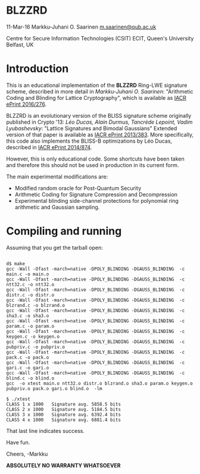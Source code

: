 BLZZRD
======

11-Mar-16  Markku-Juhani O. Saarinen <m.saarinen@qub.ac.uk>

Centre for Secure Information Technologies (CSIT)
ECIT, Queen's University Belfast, UK

# Introduction

This is an educational implementation of the **BLZZRD** 
Ring-LWE signature scheme, described in more detail
in *Markku-Juhani O. Saarinen*: "Arithmetic Coding and Blinding for Lattice Cryptography", which is
available as [IACR ePrint 2016/276](https://eprint.iacr.org/2016/276).

BLZZRD is an evolutionary version of the
BLISS signature scheme originally published in Crypto '13:
*Léo Ducas, Alain Durmus, Tancrède Lepoint, Vadim Lyubashevsky*:
"Lattice Signatures and Bimodal Gaussians"
Extended version of that paper is available as 
[IACR ePrint 2013/383](https://eprint.iacr.org/2013/383). 
More specifically, this code also implements
the BLISS-B optimizations by Léo Ducas, described in
[IACR ePrint 2014/874](https://eprint.iacr.org/2014/874).

However, this is only educational code. Some shortcuts have been taken and
therefore this should not be used in production in its current form.

The main experimental modifications are:

* Modified random oracle for Post-Quantum Security
* Arithmetic Coding for Signature Compression and Decompression
* Experimental blinding side-channel protections for polynomial ring
	arithmetic and Gaussian sampling.

# Compiling and running

Assuming that you get the tarball open:
```

d$ make
gcc -Wall -Ofast -march=native -DPOLY_BLINDING -DGAUSS_BLINDING  -c main.c -o main.o
gcc -Wall -Ofast -march=native -DPOLY_BLINDING -DGAUSS_BLINDING  -c ntt32.c -o ntt32.o
gcc -Wall -Ofast -march=native -DPOLY_BLINDING -DGAUSS_BLINDING  -c distr.c -o distr.o
gcc -Wall -Ofast -march=native -DPOLY_BLINDING -DGAUSS_BLINDING  -c blzrand.c -o blzrand.o
gcc -Wall -Ofast -march=native -DPOLY_BLINDING -DGAUSS_BLINDING  -c sha3.c -o sha3.o
gcc -Wall -Ofast -march=native -DPOLY_BLINDING -DGAUSS_BLINDING  -c param.c -o param.o
gcc -Wall -Ofast -march=native -DPOLY_BLINDING -DGAUSS_BLINDING  -c keygen.c -o keygen.o
gcc -Wall -Ofast -march=native -DPOLY_BLINDING -DGAUSS_BLINDING  -c pubpriv.c -o pubpriv.o
gcc -Wall -Ofast -march=native -DPOLY_BLINDING -DGAUSS_BLINDING  -c pack.c -o pack.o
gcc -Wall -Ofast -march=native -DPOLY_BLINDING -DGAUSS_BLINDING  -c gari.c -o gari.o
gcc -Wall -Ofast -march=native -DPOLY_BLINDING -DGAUSS_BLINDING  -c blind.c -o blind.o
gcc  -o xtest main.o ntt32.o distr.o blzrand.o sha3.o param.o keygen.o pubpriv.o pack.o gari.o blind.o  -lm

$ ./xtest 
CLASS 1 x 1000   Signature avg. 5858.5 bits
CLASS 2 x 1000   Signature avg. 5184.5 bits
CLASS 3 x 1000   Signature avg. 6392.4 bits
CLASS 4 x 1000   Signature avg. 6881.4 bits
```
That last line indicates success.

Have fun.

Cheers, -Markku

**ABSOLUTELY NO WARRANTY WHATSOEVER**

